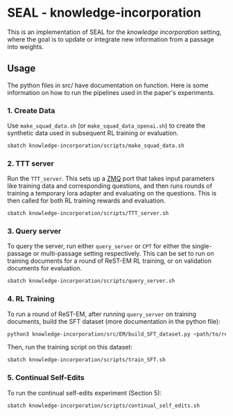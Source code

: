 # SEAL - knowledge-incorporation

This is an implementation of SEAL for the *knowledge incorporation* setting, where the goal is to update or integrate new information from a passage into weights.

## Usage

The python files in src/ have documentation on function. Here is some information on how to run the pipelines used in the paper's experiments.

### 1. Create Data
Use `make_squad_data.sh` (or `make_squad_data_openai.sh`) to create the synthetic data used in subsequent RL training or evaluation.

```bash
sbatch knowledge-incorporation/scripts/make_squad_data.sh
```

### 2. TTT server
Run the `TTT_server`. This sets up a [ZMQ](https://zeromq.org/) port that takes input parameters like training data and corresponding questions, and then runs rounds of training a temporary lora adapter and evaluating on the questions. This is then called for both RL training rewards and evaluation.

```bash
sbatch knowledge-incorporation/scripts/TTT_server.sh
```

### 3. Query server
To query the server, run either `query_server` or `CPT` for either the single-passage or multi-passage setting respectively. This can be set to run on training documents for a round of ReST-EM RL training, or on validation documents for evaluation. 

```bash
sbatch knowledge-incorporation/scripts/query_server.sh
```

### 4. RL Training
To run a round of ReST-EM, after running `query_server` on training documents, build the SFT dataset (more documentation in the python file):

```bash
python3 knowledge-incorporation/src/EM/build_SFT_dataset.py <path/to/result/of/run.json>
```

Then, run the training script on this dataset:

```bash
sbatch knowledge-incorporation/scripts/train_SFT.sh
```

### 5. Continual Self-Edits
To run the continual self-edits experiment (Section 5):

```bash
sbatch knowledge-incorporation/scripts/continual_self_edits.sh
```
